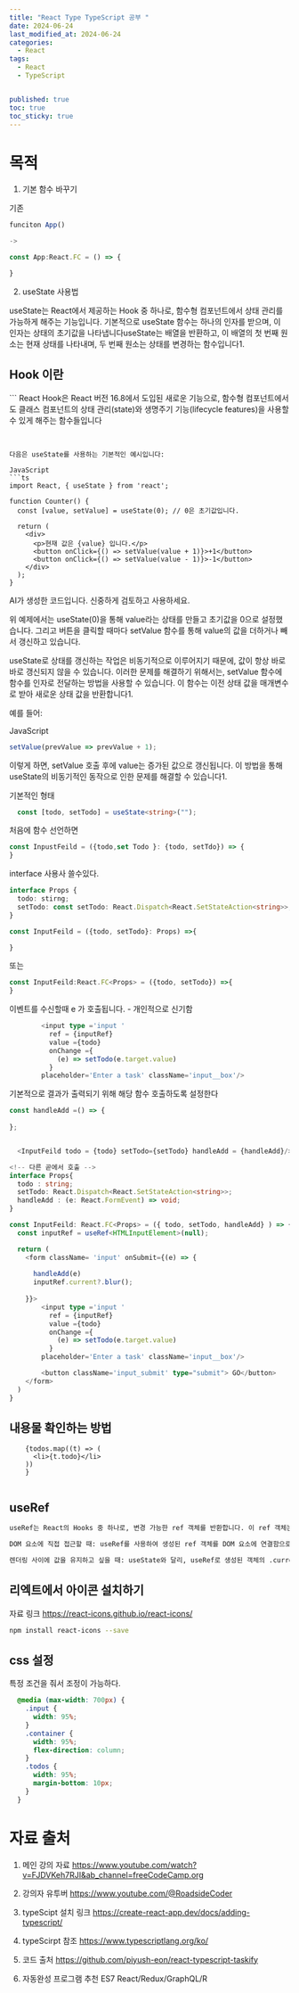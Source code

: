 ```yaml
---
title: "React Type TypeScript 공부 "
date: 2024-06-24
last_modified_at: 2024-06-24
categories:
  - React
tags:
  - React
  - TypeScript


published: true
toc: true
toc_sticky: true
---
```


# 목적

1. 기본 함수 바꾸기


기존
```ts
funciton App()

-> 

const App:React.FC = () => {

}

```

2. useState 사용법

useState는 React에서 제공하는 Hook 중 하나로, 함수형 컴포넌트에서 상태 관리를 가능하게 해주는 기능입니다. 기본적으로 useState 함수는 하나의 인자를 받으며, 이 인자는 상태의 초기값을 나타냅니다useState는 배열을 반환하고, 이 배열의 첫 번째 원소는 현재 상태를 나타내며, 두 번째 원소는 상태를 변경하는 함수입니다1.

<h2>Hook 이란</h2>
```
React Hook은 React 버전 16.8에서 도입된 새로운 기능으로, 함수형 컴포넌트에서도 클래스 컴포넌트의 상태 관리(state)와 생명주기 기능(lifecycle features)을 사용할 수 있게 해주는 함수들입니다

```


다음은 useState를 사용하는 기본적인 예시입니다:

JavaScript
```ts
import React, { useState } from 'react';

function Counter() {
  const [value, setValue] = useState(0); // 0은 초기값입니다.

  return (
    <div>
      <p>현재 값은 {value} 입니다.</p>
      <button onClick={() => setValue(value + 1)}>+1</button>
      <button onClick={() => setValue(value - 1)}>-1</button>
    </div>
  );
}
```
AI가 생성한 코드입니다. 신중하게 검토하고 사용하세요.

위 예제에서는 useState(0)을 통해 value라는 상태를 만들고 초기값을 0으로 설정했습니다. 그리고 버튼을 클릭할 때마다 setValue 함수를 통해 value의 값을 더하거나 빼서 갱신하고 있습니다.

useState로 상태를 갱신하는 작업은 비동기적으로 이루어지기 때문에, 값이 항상 바로바로 갱신되지 않을 수 있습니다. 이러한 문제를 해결하기 위해서는, setValue 함수에 함수를 인자로 전달하는 방법을 사용할 수 있습니다. 이 함수는 이전 상태 값을 매개변수로 받아 새로운 상태 값을 반환합니다1.

예를 들어:

JavaScript
```ts
setValue(prevValue => prevValue + 1);
```
이렇게 하면, setValue 호출 후에 value는 증가된 값으로 갱신됩니다. 이 방법을 통해 useState의 비동기적인 동작으로 인한 문제를 해결할 수 있습니다1.


기본적인 형태

```ts
  const [todo, setTodo] = useState<string>("");
```


처음에 함수 선언하면

```ts
const InpustFeild = ({todo,set Todo }: {todo, setTdo}) => {
} 
```

interface 사용사 쓸수있다.
```ts
interface Props {
  todo: stirng;
  setTodo: const setTodo: React.Dispatch<React.SetStateAction<string>>; // 해당 창은 찾으면된다
}

const InputFeild = ({todo, setTodo}: Props) =>{

}
```
 또는
```ts
const InputFeild:React.FC<Props> = ({todo, setTodo}) =>{
}
```


이벤트를 수신할때 e 가 호출됩니다. - 개인적으로 신기함

```ts
        <input type ='input '
          ref = {inputRef} 
          value ={todo} 
          onChange ={
            (e) => setTodo(e.target.value)
          }
        placeholder='Enter a task' className='input__box'/>
```


기본적으로 결과가 출력되기 위해 해당 함수 호출하도록 설정한다
```ts
const handleAdd =() => {
  
};


  <InputFeild todo = {todo} setTodo={setTodo} handleAdd = {handleAdd}/>

<!-- 다른 곧에서 호출 -->
interface Props{
  todo : string;
  setTodo: React.Dispatch<React.SetStateAction<string>>;
  handleAdd : (e: React.FormEvent) => void;
}

const InputFeild: React.FC<Props> = ({ todo, setTodo, handleAdd} ) => {
  const inputRef = useRef<HTMLInputElement>(null);

  return (
    <form className= 'input' onSubmit={(e) => {
      
      handleAdd(e)
      inputRef.current?.blur();
      
    }}>
        <input type ='input '
          ref = {inputRef} 
          value ={todo} 
          onChange ={
            (e) => setTodo(e.target.value)
          }
        placeholder='Enter a task' className='input__box'/>

        <button className='input_submit' type="submit"> GO</button>
    </form>
  )
}


```


## 내용물 확인하는 방법
```
    {todos.map((t) => (
      <li>{t.todo}</li>
    ))
    }


```

## useRef 
```html
useRef는 React의 Hooks 중 하나로, 변경 가능한 ref 객체를 반환합니다. 이 ref 객체는 .current 프로퍼티를 통해 접근할 수 있으며, 이 프로퍼티는 컴포넌트의 전 생애주기 동안 유지됩니다1. useRef는 주로 다음 두 가지 경우에 사용됩니다:

DOM 요소에 직접 접근할 때: useRef를 사용하여 생성된 ref 객체를 DOM 요소에 연결함으로써, 해당 요소에 직접 접근할 수 있습니다. 이를 통해 요소의 focus를 관리하거나, 애니메이션을 적용하는 등의 작업을 할 수 있습니다.

렌더링 사이에 값을 유지하고 싶을 때: useState와 달리, useRef로 생성된 객체의 .current 프로퍼티에 저장된 값은 컴포넌트가 리렌더링될 때 초기화되지 않습니다. 따라서, 타이머 ID, 외부 라이브러리의 인스턴스 등 렌더링 사이에 유지해야 하는 값을 저장하는 데 사용할 수 있습니다.

```


## 리엑트에서 아이콘 설치하기
자료 링크
https://react-icons.github.io/react-icons/

```sh
npm install react-icons --save
```


## css 설정
 특정 조건을 줘서 조정이 가능하다. 

```css
  @media (max-width: 700px) {
    .input {
      width: 95%;
    }
    .container {
      width: 95%;
      flex-direction: column;
    }
    .todos {
      width: 95%;
      margin-bottom: 10px;
    }
  }
```







# 자료 출처
1. 메인 강의 자료
https://www.youtube.com/watch?v=FJDVKeh7RJI&ab_channel=freeCodeCamp.org

2. 강의자 유투버
https://www.youtube.com/@RoadsideCoder

3. typeScipt 설치 링크
https://create-react-app.dev/docs/adding-typescript/

4. typeScirpt 참조
https://www.typescriptlang.org/ko/

5. 코드 출처
https://github.com/piyush-eon/react-typescript-taskify

6. 자동완성 프로그램 추천
ES7 React/Redux/GraphQL/R